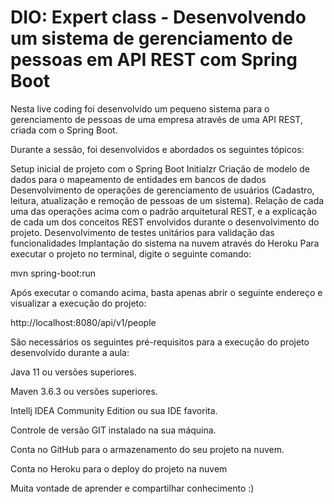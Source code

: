 # DIO: Expert class - Desenvolvendo um sistema de gerenciamento de pessoas em API REST com Spring Boot
Nesta live coding foi desenvolvido um pequeno sistema para o gerenciamento de pessoas de uma empresa através de uma API REST, criada com o Spring Boot.

Durante a sessão, foi desenvolvidos e abordados os seguintes tópicos:

Setup inicial de projeto com o Spring Boot Initialzr
Criação de modelo de dados para o mapeamento de entidades em bancos de dados
Desenvolvimento de operações de gerenciamento de usuários (Cadastro, leitura, atualização e remoção de pessoas de um sistema).
Relação de cada uma das operações acima com o padrão arquitetural REST, e a explicação de cada um dos conceitos REST envolvidos durante o desenvolvimento do projeto.
Desenvolvimento de testes unitários para validação das funcionalidades
Implantação do sistema na nuvem através do Heroku
Para executar o projeto no terminal, digite o seguinte comando:

mvn spring-boot:run 

Após executar o comando acima, basta apenas abrir o seguinte endereço e visualizar a execução do projeto:

http://localhost:8080/api/v1/people

São necessários os seguintes pré-requisitos para a execução do projeto desenvolvido durante a aula:

Java 11 ou versões superiores.

Maven 3.6.3 ou versões superiores.

Intellj IDEA Community Edition ou sua IDE favorita.

Controle de versão GIT instalado na sua máquina.

Conta no GitHub para o armazenamento do seu projeto na nuvem.

Conta no Heroku para o deploy do projeto na nuvem

Muita vontade de aprender e compartilhar conhecimento :)

